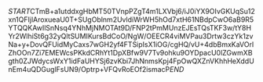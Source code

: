 $START$CTmB+a1utddxgHbMT50TVnpPZgT4m1LXVbj6/iJ0iYX9OIvGKUqSu12xn1QFIjlAroxueaU0T+SUgOblnm2UvldiWrWH5hOd7xtH61NBdpCwO6aB9R5YTQQKAwIlSnNsq4YNhMjNMOTAt9D/FNP2tPmMUnzEJEsTQsTKF3w/tY8HYr2WlhiSt6g32yQltSUMIKursBdCoO/NgW/OEECR4viMVPau3Drtw3czYk1zvNa+y+DovQFUidMyCaxs7wGH2yf4FTSipIsX1iOG/cgHQ/vU+4dbBmxKaVOrlZhOOn7Zi7EMEWcsPKkdCRhYt1DpXBfw9V7Tv9ohku9OYDpacU0lZGwmXBgth0ZJWdycsWxY1idFaUHYSj6zvKbi7JhNnmsKpj4FpOwQXZnVKhhHeXddUnEm4uQDGuglFsUN9/Optrp+VFQvRoEOf2ismacP$END$